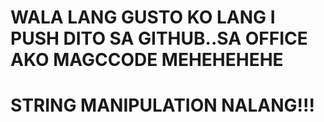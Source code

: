 WALA LANG GUSTO KO LANG I PUSH DITO SA GITHUB..SA OFFICE AKO MAGCCODE MEHEHEHEHE
=======================

STRING MANIPULATION NALANG!!!
=======================
